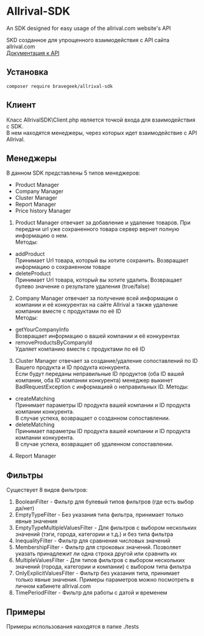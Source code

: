 # Allrival-SDK
An SDK designed for easy usage of the allrival.com website's API

SKD созданное для упрощенного взаимодействия с API сайта allrival.com  
[Документация к API](https://allrival.com/docs-api)

## Установка
```
composer require bravegeek/allrival-sdk
```
## Клиент
Класс AllrivalSDK\Client.php является точкой входа для взаимодействия с SDK. <br>
В нем находятся менеджеры, через которых идет взаимодействие с API Allrival.
## Менеджеры
В данном SDK представлены 5 типов менеджеров:
<ul>
<li>Product Manager</li>
<li>Company Manager</li>
<li>Cluster Manager</li>
<li>Report Manager</li>
<li>Price history Manager</li>
</ul>


1) Product Manager отвечает за добавление и удаление товаров. При передачи url
уже сохраненного товара сервер вернет полную информацию о нем.<br>
Методы:
<ul>
<li>addProduct<br>
Принимает Url товара, который вы хотите сохранить. Возвращает информацию о сохраненном товаре<br>
</li>
<li>deleteProduct<br>
Принимает Url товара, который вы хотите удалить. Возвращает булево значение о результате удаления (true/false)<br>
</li>
</ul>

2) Company Manager отвечает за получение всей информации о компании и её конкурентах на сайте Allrival а также удаление компании вместе с продуктами по её ID<br>
Методы:
<ul>
<li>getYourCompanyInfo <br>
Возвращает информацию о вашей компании и её конкурентах <br>
</li>
<li>removeProductsByCompanyId <br>
Удаляет компанию вместе с продуктами по её ID <br>
</li>
</ul>

3) Cluster Manager отвечает за создание/удаление сопоставлений по ID Вашего продукта и ID продукта конкурента. <br>
Если будут переданы неправильные ID продуктов (оба ID вашей компании, оба ID компании конкурента) менеджер выкинет BadRequestException с информацией о неправильных ID.
Методы:
<ul>
<li>createMatching <br>
Принимает параметры ID продукта вашей компании и ID продукта компании конкурента. <br>
В случае успеха, возвращает о созданном сопоставлении.<br>
</li>
<li>deleteMatching <br>
Принимает параметры ID продукта вашей компании и ID продукта компании конкурента.<br>
В случае успеха, возвращает об удаленном сопоставлении.<br>
</li>
</ul>

4) Report Manager 


## Фильтры
Существует 8 видов фильтров:
1) BooleanFilter - Фильтр для булевый типов фильтров (где есть выбор да/нет)
2) EmptyTypeFilter - Без указания типа фильтра, принимает только явные значения
3) EmptyTypeMultipleValuesFilter - Для фильтров с выбором нескольких значений (тэги, города, категории и т.д.) и без типа фильтра
4) InequalityFilter - Фильтр для сравнения числовых значений
5) MembershipFilter - Фильтр для строковых значений. Позволяет указать принадлежит ли одна строка другой или сравнить их
6) MultipleValuesFilter - Для типов фильтров с выбором нескольких значений (города, категории и компании) с выбором типа фильтра
7) OnlyExplicitValuesFilter - Фильтр без указания типа, принимает только явные значения. Примеры параметров можно посмотреть в личном кабинете allrival.com
8) TimePeriodFilter - Фильтр для работы с датой и временем

## Примеры
Примеры использования находятся в папке ./tests
